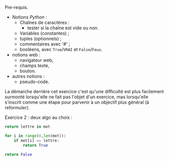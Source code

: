 

Pre-requis.

- Notions *Python* :
  - Chaînes de caractères :
    - tester si la chaîne est vide ou non.
  - Variables (constantes) ;
  - tuples (optionnels) ;
  - commentaires avec '#' ;
  - booléens, avec `True`/`VRAI` et `False`/`Faux`.
- notions web :
  - navigateur web,
  - champs texte,
  - bouton.
- autres notions :
  - pseudo-code.

La démarche derrière cet exercice c'est qu'une difficulté est plus facilement surmonté lorsqu'elle ne fait pas l'objet d'un exercice, mas lorsqu'elle s'inscrit comme une étape pour parvenir à un objectif plus général (à reformuler).

Exercice 2 : deux algo au choix :

```python
return lettre in mot
```

```python
for i in range(0,len(mot)):
    if mot[i] == lettre:
        return True

return False
```